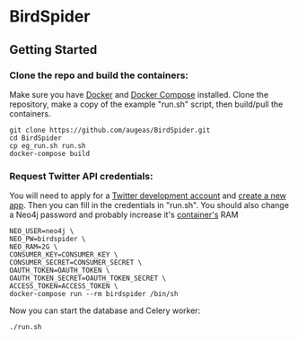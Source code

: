 # BirdSpider

## Getting Started

### Clone the repo and build the containers:

Make sure you have [Docker](https://docs.docker.com/install/) and [Docker Compose](https://docs.docker.com/compose/)
installed. Clone the repository, make a copy of the example "run.sh" script, then build/pull the containers.

```
git clone https://github.com/augeas/BirdSpider.git
cd BirdSpider
cp eg_run.sh run.sh
docker-compose build

```

### Request Twitter API credentials:

You will need to apply for a [Twitter development account](https://developer.twitter.com/en/apply/user)
and [create a new app](https://apps.twitter.com/). Then you can fill in the credentials in "run.sh".
You should also change a Neo4j password and probably increase it's
[container's](https://neo4j.com/docs/operations-manual/current/installation/docker/) RAM


```
NEO_USER=neo4j \
NEO_PW=birdspider \
NEO_RAM=2G \
CONSUMER_KEY=CONSUMER_KEY \
CONSUMER_SECRET=CONSUMER_SECRET \
OAUTH_TOKEN=OAUTH_TOKEN \
OAUTH_TOKEN_SECRET=OAUTH_TOKEN_SECRET \
ACCESS_TOKEN=ACCESS_TOKEN \
docker-compose run --rm birdspider /bin/sh

```

Now you can start the database and Celery worker:

```
./run.sh

```


